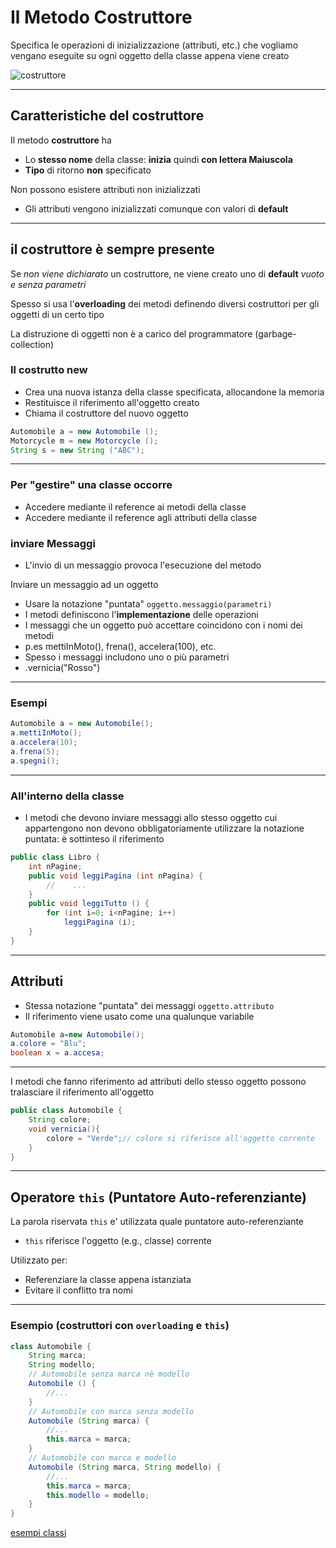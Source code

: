 # Il Metodo Costruttore

Specifica le operazioni di inizializzazione (attributi, etc.) che vogliamo vengano eseguite su ogni oggetto della classe appena viene creato

![costruttore](https://raw.githubusercontent.com/maboglia/CorsoJava/master/appunti/img/model/Class-Concept.png)

---

## Caratteristiche del costruttore

Il metodo **costruttore** ha

* Lo **stesso nome** della classe: **inizia** quindi **con lettera Maiuscola**
* **Tipo** di ritorno **non** specificato

Non possono esistere attributi non inizializzati

* Gli attributi vengono inizializzati comunque con valori di **default**

---

## il costruttore è sempre presente

Se _non viene dichiarato_ un costruttore, ne viene creato uno di **default** _vuoto e senza parametri_

Spesso si usa l'**overloading** dei metodi definendo diversi costruttori per gli oggetti di un certo tipo

La distruzione di oggetti non è a carico del programmatore (garbage-collection)

### Il costrutto new

* Crea una nuova istanza della classe specificata, allocandone la memoria
* Restituisce il riferimento all'oggetto creato
* Chiama il costruttore del nuovo oggetto

```java
Automobile a = new Automobile ();
Motorcycle m = new Motorcycle ();
String s = new String ("ABC");
```

---

### Per "gestire" una classe occorre

* Accedere mediante il reference ai metodi della classe
* Accedere mediante il reference agli attributi della classe

### inviare Messaggi

* L'invio di un messaggio provoca l'esecuzione del metodo

Inviare un messaggio ad un oggetto

* Usare la notazione "puntata" `oggetto.messaggio(parametri)`
* I metodi definiscono l'**implementazione** delle operazioni
* I messaggi che un oggetto può accettare coincidono con i nomi dei metodi
* p.es mettiInMoto(), frena(), accelera(100), etc.
* Spesso i messaggi includono uno o più parametri
* .vernicia("Rosso")

---

### Esempi

```java
Automobile a = new Automobile();
a.mettiInMoto();
a.accelera(10);
a.frena(5);
a.spegni();
```

---

### All'interno della classe

* I metodi che devono inviare messaggi allo stesso oggetto cui appartengono non devono obbligatoriamente utilizzare la notazione puntata: è sottinteso il riferimento

```java
public class Libro {
    int nPagine;
    public void leggiPagina (int nPagina) {
        //    ...
    }
    public void leggiTutto () {
        for (int i=0; i<nPagine; i++)
            leggiPagina (i);
    }
}
```

---

## Attributi

* Stessa notazione "puntata" dei messaggi `oggetto.attributo`
* Il riferimento viene usato come una qualunque variabile

```java
Automobile a=new Automobile();
a.colore = "Blu";
boolean x = a.accesa;
```

---

I metodi che fanno riferimento ad attributi dello stesso oggetto possono tralasciare il riferimento all'oggetto

```java
public class Automobile {
    String colore;
    void vernicia(){
        colore = "Verde";// colore si riferisce all'oggetto corrente
    }
}
```

---

## Operatore `this` (Puntatore Auto-referenziante)

La parola riservata `this` e' utilizzata quale puntatore auto-referenziante

* `this` riferisce l'oggetto (e.g., classe) corrente

Utilizzato per:

* Referenziare la classe appena istanziata
* Evitare il conflitto tra nomi


---

### Esempio (costruttori con `overloading` e `this`)

```java
class Automobile {
    String marca;
    String modello;
    // Automobile senza marca nè modello
    Automobile () {
        //...
    }
    // Automobile con marca senza modello
    Automobile (String marca) {
        //...
        this.marca = marca;
    }
    // Automobile con marca e modello
    Automobile (String marca, String modello) {
        //...
        this.marca = marca; 
        this.modello = modello;
    }
}
```
[esempi classi](https://github.com/maboglia/CorsoJava/blob/master/esempi/05_OOP/)